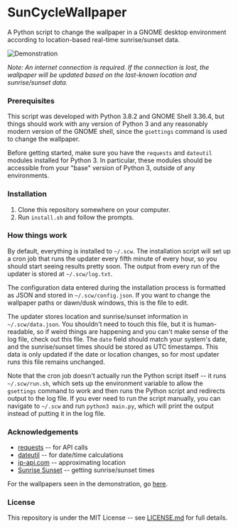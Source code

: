 # SunCycleWallpaper

A Python script to change the wallpaper in a GNOME desktop environment according to location-based real-time sunrise/sunset data.

![Demonstration](demo.gif)

*Note: An internet connection is required. If the connection is lost, the wallpaper will be updated based on the last-known location and sunrise/sunset data.*

### Prerequisites

This script was developed with Python 3.8.2 and GNOME Shell 3.36.4, but things should work with any version of Python 3 and any reasonably modern version of the GNOME shell, since the `gsettings` command is used to change the wallpaper.

Before getting started, make sure you have the `requests` and `dateutil` modules installed for Python 3. In particular, these modules should be accessible from your "base" version of Python 3, outside of any environments.

### Installation

1. Clone this repository somewhere on your computer.
2. Run `install.sh` and follow the prompts.

### How things work

By default, everything is installed to `~/.scw`. The installation script will set up a cron job that runs the updater every fifth minute of every hour, so you should start seeing results pretty soon. The output from every run of the updater is stored at `~/.scw/log.txt`.

The configuration data entered during the installation process is formatted as JSON and stored in `~/.scw/config.json`. If you want to change the wallpaper paths or dawn/dusk windows, this is the file to edit.

The updater stores location and sunrise/sunset information in `~/.scw/data.json`. You shouldn't need to touch this file, but it is human-readable, so if weird things are happening and you can't make sense of the log file, check out this file. The `date` field should match your system's date, and the sunrise/sunset times should be stored as UTC timestamps. This data is only updated if the date or location changes, so for most updater runs this file remains unchanged.

Note that the cron job doesn't actually run the Python script itself -- it runs `~/.scw/run.sh`, which sets up the environment variable to allow the `gsettings` command to work and then runs the Python script and redirects output to the log file. If you ever need to run the script manually, you can navigate to `~/.scw` and run `python3 main.py`, which will print the output instead of putting it in the log file.

### Acknowledgements

-  [requests](https://requests.readthedocs.io/en/master/) -- for API calls
-  [dateutil](https://dateutil.readthedocs.io/en/stable/) -- for date/time calculations
-  [ip-api.com](http://ip-api.com/) -- approximating location
-  [Sunrise Sunset](https://sunrise-sunset.org/) -- getting sunrise/sunset times

For the wallpapers seen in the demonstration, go [here](https://imgur.com/gallery/D6ia1).

### License

This repository is under the MIT License -- see [LICENSE.md](LICENSE.md) for full details.
